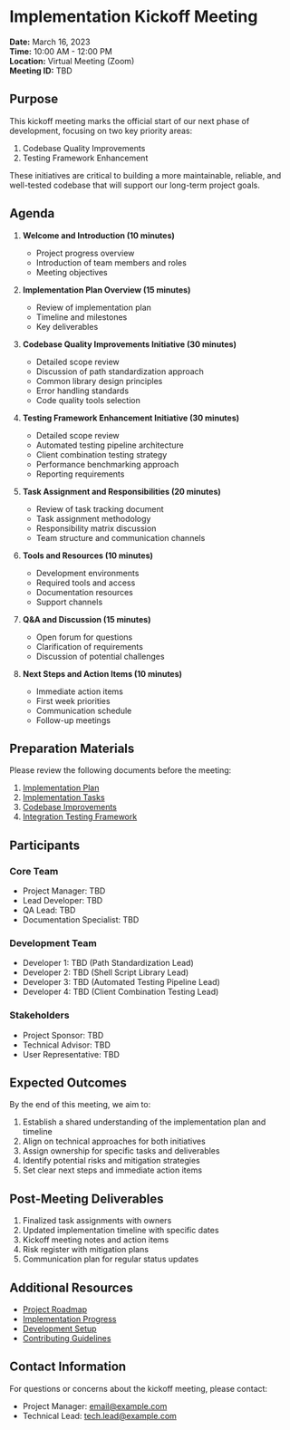 # Implementation Kickoff Meeting

**Date:** March 16, 2023  
**Time:** 10:00 AM - 12:00 PM  
**Location:** Virtual Meeting (Zoom)  
**Meeting ID:** TBD

## Purpose

This kickoff meeting marks the official start of our next phase of development, focusing on two key priority areas:

1. Codebase Quality Improvements
2. Testing Framework Enhancement

These initiatives are critical to building a more maintainable, reliable, and well-tested codebase that will support our long-term project goals.

## Agenda

1. **Welcome and Introduction (10 minutes)**
   - Project progress overview
   - Introduction of team members and roles
   - Meeting objectives

2. **Implementation Plan Overview (15 minutes)**
   - Review of implementation plan
   - Timeline and milestones
   - Key deliverables

3. **Codebase Quality Improvements Initiative (30 minutes)**
   - Detailed scope review
   - Discussion of path standardization approach
   - Common library design principles
   - Error handling standards
   - Code quality tools selection

4. **Testing Framework Enhancement Initiative (30 minutes)**
   - Detailed scope review
   - Automated testing pipeline architecture
   - Client combination testing strategy
   - Performance benchmarking approach
   - Reporting requirements

5. **Task Assignment and Responsibilities (20 minutes)**
   - Review of task tracking document
   - Task assignment methodology
   - Responsibility matrix discussion
   - Team structure and communication channels

6. **Tools and Resources (10 minutes)**
   - Development environments
   - Required tools and access
   - Documentation resources
   - Support channels

7. **Q&A and Discussion (15 minutes)**
   - Open forum for questions
   - Clarification of requirements
   - Discussion of potential challenges

8. **Next Steps and Action Items (10 minutes)**
   - Immediate action items
   - First week priorities
   - Communication schedule
   - Follow-up meetings

## Preparation Materials

Please review the following documents before the meeting:

1. [Implementation Plan](./IMPLEMENTATION_PLAN.md)
2. [Implementation Tasks](./IMPLEMENTATION_TASKS.md)
3. [Codebase Improvements](../DEVELOPMENT/CODEBASE_IMPROVEMENTS.md)
4. [Integration Testing Framework](../DEVELOPMENT/INTEGRATION_TESTING.md)

## Participants

### Core Team

- Project Manager: TBD
- Lead Developer: TBD
- QA Lead: TBD
- Documentation Specialist: TBD

### Development Team

- Developer 1: TBD (Path Standardization Lead)
- Developer 2: TBD (Shell Script Library Lead)
- Developer 3: TBD (Automated Testing Pipeline Lead)
- Developer 4: TBD (Client Combination Testing Lead)

### Stakeholders

- Project Sponsor: TBD
- Technical Advisor: TBD
- User Representative: TBD

## Expected Outcomes

By the end of this meeting, we aim to:

1. Establish a shared understanding of the implementation plan and timeline
2. Align on technical approaches for both initiatives
3. Assign ownership for specific tasks and deliverables
4. Identify potential risks and mitigation strategies
5. Set clear next steps and immediate action items

## Post-Meeting Deliverables

1. Finalized task assignments with owners
2. Updated implementation timeline with specific dates
3. Kickoff meeting notes and action items
4. Risk register with mitigation plans
5. Communication plan for regular status updates

## Additional Resources

- [Project Roadmap](./ROADMAP.md)
- [Implementation Progress](./IMPLEMENTATION_PROGRESS.md)
- [Development Setup](../DEVELOPMENT/DEVELOPMENT_SETUP.md)
- [Contributing Guidelines](../DEVELOPMENT/CONTRIBUTING.md)

## Contact Information

For questions or concerns about the kickoff meeting, please contact:

- Project Manager: [email@example.com](mailto:email@example.com)
- Technical Lead: [tech.lead@example.com](mailto:tech.lead@example.com) 